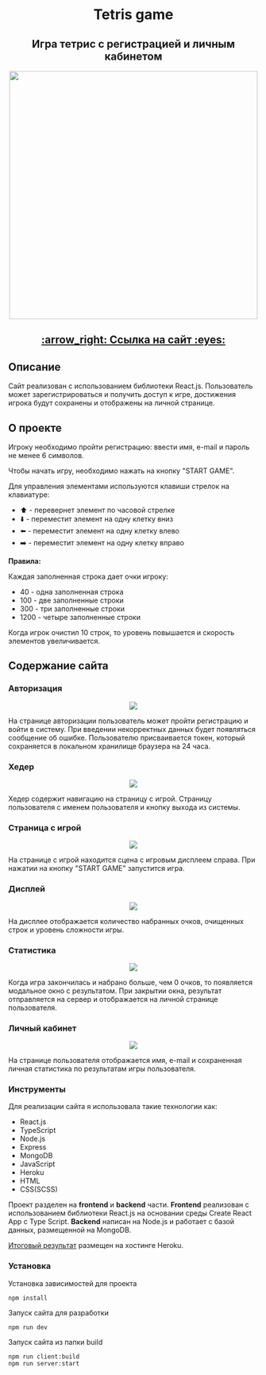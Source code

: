 <h1 align="center">Tetris game</h1>
<h2 align="center">Игра тетрис с регистрацией и личным кабинетом</h2>
<p align="center">
  <img style="height: 500px;" src="https://user-images.githubusercontent.com/73533889/180195352-388254da-4802-4681-adf2-49f8775a327d.png">
</p>
<h2 align="center"><a href="https://game-tetris-react.herokuapp.com/" target="_blank">:arrow_right: Ссылка на сайт 	:eyes: </a></h2>
<h2>Описание</h2>
Сайт реализован c использованием библиотеки React.js. Пользователь может зарегистрироваться и получить доступ к игре, достижения игрока будут сохранены и отображены на личной странице.
<h2>О проекте</h2>

Игроку необходимо пройти регистрацию: ввести имя, e-mail и пароль не менее 6 символов. 
<p>Чтобы начать игру, необходимо нажать на кнопку "START GAME".</p>  
<p>Для управления элементами используются клавиши стрелок на клавиатуре: </p>  

- :arrow_up: - перевернет элемент по часовой стрелке
- :arrow_down: - переместит элемент на одну клетку вниз
- :arrow_left: - переместит элемент на одну клетку влево
- :arrow_right: - переместит элемент на одну клетку вправо

**Правила:**
<p>Каждая заполненная строка дает очки игроку:</p>

- 40 - одна заполненная строка
- 100 - две заполненные строки
- 300 - три заполненные строки
- 1200 - четыре заполненные строки

Когда игрок очистил 10 строк, то уровень повышается и скорость элементов увеличивается.

<h2>Содержание сайта</h2>

### Авторизация

<p align="center" >
  <img src="https://user-images.githubusercontent.com/73533889/180196722-9c0fa5a6-aa9b-4901-bd99-5cf3d107358a.png">
</p>

На странице авторизации пользователь может пройти регистрацию и войти в систему. При введении некорректных данных будет появляться сообщение об ошибке. Пользователю присваивается токен, который сохраняется в локальном хранилище браузера на 24 часа. 

### Хедер

<p align="center">
  <img src="https://user-images.githubusercontent.com/73533889/180197184-ff2d8015-c245-4274-97a5-10617bc682df.png">
</p>

Хедер содержит навигацию на страницу с игрой. Страницу пользователя с именем пользователя и кнопку выхода из системы.

### Страница с игрой

<p align="center">
  <img src="https://user-images.githubusercontent.com/73533889/180197540-22b3cc02-133d-433a-a3e7-e95e8e7d5c88.png">
</p>

На странице с игрой находится сцена с игровым дисплеем справа. При нажатии на кнопку "START GAME" запустится игра.

### Дисплей

<p align="center">
  <img src="https://user-images.githubusercontent.com/73533889/180198165-42ce6e1c-e105-42bb-8746-e241d23aa1a2.png">
</p>

На дисплее отображается количество набранных очков, очищенных строк и уровень сложности игры.

### Статистика

<p align="center">
  <img src="https://user-images.githubusercontent.com/73533889/180208519-05293f0f-6f8c-4345-89c3-7abdc1e5a8ee.png">
</p>

Когда игра закончилась и набрано больше, чем 0 очков, то появляется модальное окно с результатом. При закрытии окна, результат отправляется на сервер и отображается на личной странице пользователя.

### Личный кабинет

<p align="center">
  <img src="https://user-images.githubusercontent.com/73533889/180209239-4069ca11-7ba5-4489-bd95-82882ac60e8d.png">
</p>

На странице пользователя отображается имя, e-mail и сохраненная личная статистика по результатам игры пользователя.

### Инструменты
Для реализации сайта я использовала такие технологии как:

- React.js
- TypeScript
- Node.js
- Express
- MongoDB
- JavaScript
- Heroku
- HTML
- CSS(SCSS)

Проект разделен на **frontend** и **backend** части. 
**Frontend** реализован с использованием библиотеки React.js на основании среды Create React App с Type Script. 
**Backend** написан на Node.js и работает с базой данных, размещенной на MongoDB.
<p><a href="https://game-tetris-react.herokuapp.com/" target="_blank">Итоговый результат</a> размещен на хостинге Heroku.</p>

### Установка
Установка зависимостей для проекта
```
npm install
```
Запуск сайта для разработки
```
npm run dev
```
Запуск сайта из папки build
```
npm run client:build
npm run server:start
```
